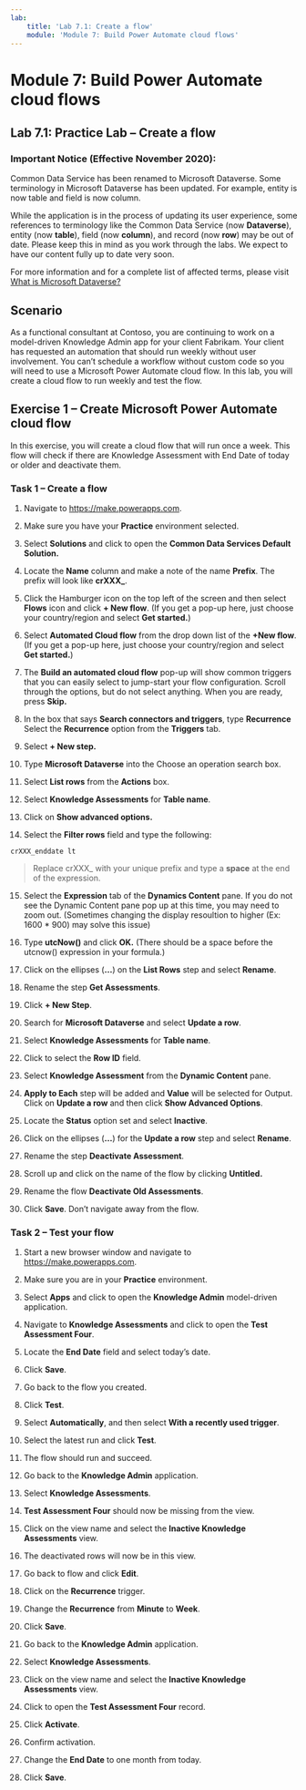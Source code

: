 ```yaml
---
lab:
    title: 'Lab 7.1: Create a flow'
    module: 'Module 7: Build Power Automate cloud flows'
---
```


Module 7: Build Power Automate cloud flows
========================

## Lab 7.1: Practice Lab – Create a flow

### Important Notice (Effective November 2020):
Common Data Service has been renamed to Microsoft Dataverse. Some terminology in Microsoft Dataverse has been updated. For example, entity is now table and field is now column. 

While the application is in the process of updating its user experience, some references to terminology like the Common Data Service (now **Dataverse**), entity (now **table**), field (now **column**), and record (now **row**) may be out of date. Please keep this in mind as you work through the labs. We expect to have our content fully up to date very soon. 

For more information and for a complete list of affected terms, please visit [What is Microsoft Dataverse?](https://docs.microsoft.com/en-us/powerapps/maker/common-data-service/data-platform-intro#terminology-updates)

Scenario
--------

As a functional consultant at Contoso, you are continuing to work on a
model-driven Knowledge Admin app for your client Fabrikam. Your client has
requested an automation that should run weekly without user involvement. You
can’t schedule a workflow without custom code so you will need to use a
Microsoft Power Automate cloud flow. In this lab, you will create a cloud flow
to run weekly and test the flow.

## Exercise 1 – Create Microsoft Power Automate cloud flow

In this exercise, you will create a cloud flow that will run once a week. This
flow will check if there are Knowledge Assessment with End Date of today or
older and deactivate them.

### Task 1 – Create a flow

1.  Navigate to <https://make.powerapps.com>.

2.  Make sure you have your **Practice** environment selected.

3.  Select **Solutions** and click to open the **Common Data Services Default
    Solution.**

4.  Locate the **Name** column and make a note of the name **Prefix**. The
    prefix will look like **crXXX\_**.

5.  Click the Hamburger icon on the top left of the screen and then select **Flows** icon and click **+ New flow**. (If you get a pop-up here, just
    choose your country/region and select **Get started.**)

6.  Select **Automated Cloud flow** from the drop down list of the **+New flow**.(If you get a pop-up here, just
    choose your country/region and select **Get started.**)

7.  The **Build an automated cloud flow** pop-up will show common triggers that you can easily select to
    jump-start your flow configuration. Scroll through the options, but do not
    select anything. When you are ready, press **Skip.**

8.  In the box that says **Search connectors and triggers**, type **Recurrence**
    Select the **Recurrence** option from the **Triggers** tab.

9.  Select **+ New step.**

10. Type **Microsoft Dataverse** into the Choose an operation search box.

11. Select **List rows** from the **Actions** box.

12. Select **Knowledge Assessments** for **Table name**.

13. Click on **Show advanced options.**

14. Select the **Filter rows** field and type the following:

~~~~~~~~~~~~~~~~~~~~~~~~~~~~~~~~~~~~~~~~~~~~~~~~~~~~~~~~~~~~~~~~~~~~~~~~~~~~~~~~
crXXX_enddate lt 
~~~~~~~~~~~~~~~~~~~~~~~~~~~~~~~~~~~~~~~~~~~~~~~~~~~~~~~~~~~~~~~~~~~~~~~~~~~~~~~~

>   Replace crXXX\_ with your unique prefix and type a **space** at the end of
>   the expression.

15.  Select the **Expression** tab of the **Dynamics Content** pane. If you do not see the Dynamic Content pane pop up at this time, you may need to zoom out. (Sometimes changing the display resoultion to higher (Ex: 1600 * 900) may solve this issue)

16.  Type **utcNow()** and click **OK.** (There should be a space before the
    utcnow() expression in your formula.)

17.  Click on the ellipses (**…**) on the **List Rows** step and select **Rename**.

18.  Rename the step **Get Assessments**.

19.  Click **+ New Step**.

20.  Search for **Microsoft Dataverse** and select **Update a row**.

21.  Select **Knowledge Assessments** for **Table name**.

22.  Click to select the **Row ID** field.

23.  Select **Knowledge Assessment** from the **Dynamic Content** pane.

24. **Apply to Each** step will be added and **Value** will be selected for
    Output. Click on **Update a row** and then click **Show Advanced
    Options**.

25. Locate the **Status** option set and select **Inactive**.

26. Click on the ellipses (**…**) for the **Update a row** step and select **Rename**.

27. Rename the step **Deactivate Assessment**.

28. Scroll up and click on the name of the flow by clicking **Untitled.**

29. Rename the flow **Deactivate Old Assessments**.

30. Click **Save**. Don’t navigate away from the flow.

### Task 2 – Test your flow

1.  Start a new browser window and navigate to <https://make.powerapps.com>.

2.  Make sure you are in your **Practice** environment.

3.  Select **Apps** and click to open the **Knowledge Admin** model-driven
    application.

4.  Navigate to **Knowledge Assessments** and click to open the **Test Assessment Four**.

5.  Locate the **End Date** field and select today’s date.

6.  Click **Save**.

7.  Go back to the flow you created.

8.  Click **Test**.

9.  Select **Automatically**, and then select **With a recently used trigger**.

10. Select the latest run and click **Test**.

11. The flow should run and succeed.

12. Go back to the **Knowledge Admin** application.

13. Select **Knowledge Assessments**.

14. **Test Assessment Four** should now be missing from the view.

15. Click on the view name and select the **Inactive Knowledge Assessments**
    view.

16. The deactivated rows will now be in this view.

17. Go back to flow and click **Edit**.

18. Click on the **Recurrence** trigger.

19. Change the **Recurrence** from **Minute** to **Week**.

20. Click **Save**.

21. Go back to the **Knowledge Admin** application.

22. Select **Knowledge Assessments**.

23. Click on the view name and select the **Inactive Knowledge Assessments**
    view.

24. Click to open the **Test Assessment Four** record.

25. Click **Activate**.

26. Confirm activation.

27. Change the **End Date** to one month from today.

28. Click **Save**.
